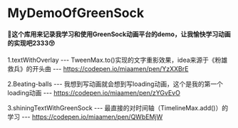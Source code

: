 # MyDemoOfGreenSock

#### 📌这个库用来记录我学习和使用GreenSock动画平台的demo，让我愉快学习动画的实现吧2333😚

1.textWithOverlay --- TweenMax.to()实现的文字重影效果，idea来源于《粉雄救兵》的开头曲 --- https://codepen.io/miaamen/pen/YzXXBrE

2.Beating-balls --- 我想到写动画就会想到写loading动画，这个是我的第一个loading动画 --- https://codepen.io/miaamen/pen/zYGvEvO

3.shiningTextWithGreenSock --- 最直接的对时间轴（TimelineMax.add()）的学习 --- https://codepen.io/miaamen/pen/QWbEMjW
